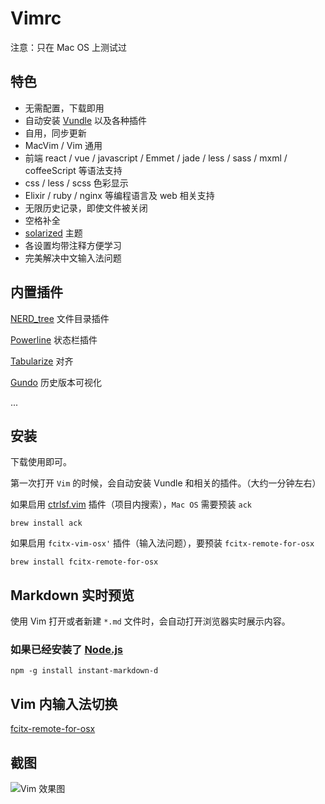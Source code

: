 # Vimrc

注意：只在 Mac OS 上测试过

## 特色

* 无需配置，下载即用
* 自动安装 [Vundle](https://github.com/VundleVim/Vundle.vim) 以及各种插件
* 自用，同步更新
* MacVim / Vim 通用
* 前端 react / vue / javascript / Emmet / jade / less / sass / mxml / coffeeScript 等语法支持
* css / less / scss 色彩显示
* Elixir / ruby / nginx 等编程语言及 web 相关支持
* 无限历史记录，即使文件被关闭
* 空格补全
* [solarized](https://github.cooooooooooooom/altercation/vim-colors-solarized) 主题
* 各设置均带注释方便学习
* 完美解决中文输入法问题

## 内置插件

[NERD_tree](https://github.com/scrooloose/nerdtree) 文件目录插件

[Powerline](https://github.com/powerline/powerline) 状态栏插件

[Tabularize](https://github.com/godlygeek/tabular) 对齐

[Gundo](https://github.com/sjl/gundo.vim)  历史版本可视化

...

## 安装

下载使用即可。

第一次打开 `Vim` 的时候，会自动安装 Vundle 和相关的插件。（大约一分钟左右）

如果启用 [ctrlsf.vim](https://github.com/dyng/ctrlsf.vim) 插件（项目内搜索），`Mac OS` 需要预装 `ack`

```
brew install ack
```

如果启用 `fcitx-vim-osx'` 插件（输入法问题），要预装 `fcitx-remote-for-osx`

```
brew install fcitx-remote-for-osx
```

## Markdown 实时预览

使用 Vim 打开或者新建 `*.md` 文件时，会自动打开浏览器实时展示内容。

### 如果已经安装了 [Node.js](https://nodejs.org/en/)

```
npm -g install instant-markdown-d
```

## Vim 内输入法切换

[fcitx-remote-for-osx](https://github.com/CodeFalling/fcitx-remote-for-osx)

## 截图
![Vim 效果图](https://ws2.sinaimg.cn/large/006tNc79ly1ficcyg7glkj31kw0v9qf1.jpg)

